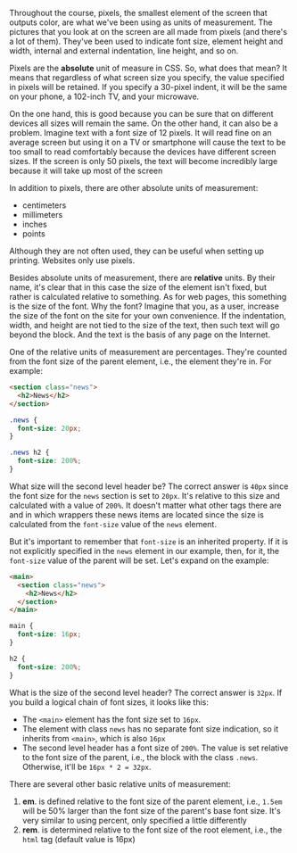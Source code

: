 Throughout the course, pixels, the smallest element of the screen that outputs color, are what we've been using as units of measurement. The pictures that you look at on the screen are all made from pixels (and there's a lot of them). They've been used to indicate font size, element height and width, internal and external indentation, line height, and so on.

Pixels are the **absolute** unit of measure in CSS. So, what does that mean? It means that regardless of what screen size you specify, the value specified in pixels will be retained. If you specify a 30-pixel indent, it will be the same on your phone, a 102-inch TV, and your microwave.

On the one hand, this is good because you can be sure that on different devices all sizes will remain the same. On the other hand, it can also be a problem. Imagine text with a font size of 12 pixels. It will read fine on an average screen but using it on a TV or smartphone will cause the text to be too small to read comfortably because the devices have different screen sizes. If the screen is only 50 pixels, the text will become incredibly large because it will take up most of the screen

In addition to pixels, there are other absolute units of measurement:

* centimeters
* millimeters
* inches
* points

Although they are not often used, they can be useful when setting up printing. Websites only use pixels.

Besides absolute units of measurement, there are **relative** units. By their name, it's clear that in this case the size of the element isn't fixed, but rather is calculated relative to something. As for web pages, this something is the size of the font. Why the font? Imagine that you, as a user, increase the size of the font on the site for your own convenience. If the indentation, width, and height are not tied to the size of the text, then such text will go beyond the block. And the text is the basis of any page on the Internet.

One of the relative units of measurement are percentages. They're counted from the font size of the parent element, i.e., the element they're in. For example:

```html
<section class="news">
  <h2>News</h2>
</section>
```

```css
.news {
  font-size: 20px;
}

.news h2 {
  font-size: 200%;
}
```

What size will the second level header be? The correct answer is `40px` since the font size for the `news` section is set to `20px`. It's relative to this size and calculated with a value of `200%`. It doesn't matter what other tags there are and in which wrappers these news items are located since the size is calculated from the `font-size` value of the `news` element.

But it's important to remember that `font-size` is an inherited property. If it is not explicitly specified in the `news` element in our example, then, for it, the `font-size` value of the parent will be set. Let's expand on the example:

```html
<main>
  <section class="news">
    <h2>News</h2>
  </section>
</main>
```

```css
main {
  font-size: 16px;
}

h2 {
  font-size: 200%;
}
```

What is the size of the second level header? The correct answer is `32px`. If you build a logical chain of font sizes, it looks like this:

* The `<main>` element has the font size set to `16px`.
* The element with class `news` has no separate font size indication, so it inherits from `<main>`, which is also `16px`
* The second level header has a font size of `200%`. The value is set relative to the font size of the parent, i.e., the block with the class `.news`. Otherwise, it'll be `16px * 2 = 32px`.

There are several other basic relative units of measurement:

1. **em**. is defined relative to the font size of the parent element, i.e., `1.5em` will be 50% larger than the font size of the parent's base font size. It's very similar to using percent, only specified a little differently
2. **rem**. is determined relative to the font size of the root element, i.e., the `html` tag (default value is 16px)
